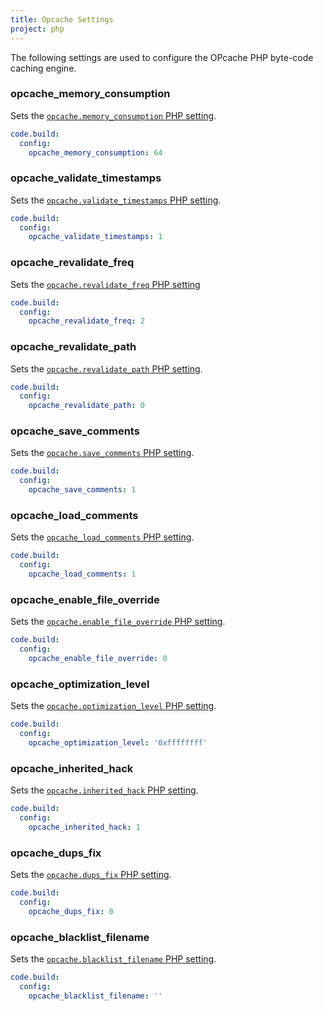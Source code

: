 ```yaml
---
title: Opcache Settings
project: php
---
```


The following settings are used to configure the OPcache PHP byte-code caching engine.

### opcache\_memory\_consumption
Sets the [`opcache.memory_consumption` PHP setting](http://php.net/manual/en/opcache.configuration.php#ini.opcache.memory-consumption).

```yaml
code.build:
  config:
    opcache_memory_consumption: 64
```

### opcache\_validate\_timestamps
Sets the [`opcache.validate_timestamps` PHP setting](http://php.net/manual/en/opcache.configuration.php#ini.opcache.validate-timestamps).

```yaml
code.build:
  config:
    opcache_validate_timestamps: 1
```

### opcache\_revalidate\_freq
Sets the [`opcache.revalidate_freq` PHP setting](http://php.net/manual/en/opcache.configuration.php#ini.opcache.revalidate-freq)

```yaml
code.build:
  config:
    opcache_revalidate_freq: 2
```

### opcache\_revalidate\_path
Sets the [`opcache.revalidate_path` PHP setting](http://php.net/manual/en/opcache.configuration.php#ini.opcache.revalidate-path).

```yaml
code.build:
  config:
    opcache_revalidate_path: 0
```

### opcache\_save\_comments
Sets the [`opcache.save_comments` PHP setting](http://php.net/manual/en/opcache.configuration.php#ini.opcache.save-comments).

```yaml
code.build:
  config:
    opcache_save_comments: 1
```

### opcache\_load\_comments
Sets the [`opcache_load_comments` PHP setting](http://php.net/manual/en/opcache.configuration.php#ini.opcache.load-comments).

```yaml
code.build:
  config:
    opcache_load_comments: 1
```

### opcache\_enable\_file\_override
Sets the [`opcache.enable_file_override` PHP
setting](http://php.net/manual/en/opcache.configuration.php#ini.opcache.enable-file-override).
```yaml
code.build:
  config:
    opcache_enable_file_override: 0
```

### opcache\_optimization\_level
Sets the [`opcache.optimization_level` PHP setting](http://php.net/manual/en/opcache.configuration.php#ini.opcache.optimization-level).

```yaml
code.build:
  config:
    opcache_optimization_level: '0xffffffff'
```

### opcache\_inherited\_hack
Sets the [`opcache.inherited_hack` PHP setting](http://php.net/manual/en/opcache.configuration.php#ini.opcache.inherited-hack).

```yaml
code.build:
  config:
    opcache_inherited_hack: 1
```

### opcache\_dups\_fix
Sets the [`opcache.dups_fix` PHP setting](http://php.net/manual/en/opcache.configuration.php#ini.opcache.dups-fix).

```yaml
code.build:
  config:
    opcache_dups_fix: 0
```

### opcache\_blacklist\_filename
Sets the [`opcache.blacklist_filename` PHP setting](http://php.net/manual/en/opcache.configuration.php#ini.opcache.blacklist-filename).

```yaml
code.build:
  config:
    opcache_blacklist_filename: ''
```
